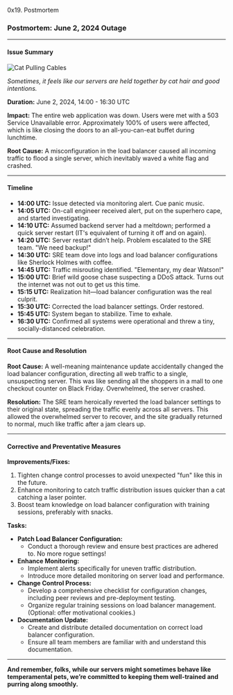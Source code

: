 0x19. Postmortem

### Postmortem: June 2, 2024 Outage

---

#### Issue Summary

![Cat Pulling Cables](https://media.giphy.com/media/xT0GqFv2Rm5RBfZfnO/giphy.gif)

*Sometimes, it feels like our servers are held together by cat hair and good intentions.*

**Duration:** June 2, 2024, 14:00 - 16:30 UTC

**Impact:** The entire web application was down. Users were met with a 503 Service Unavailable error. Approximately 100% of users were affected, which is like closing the doors to an all-you-can-eat buffet during lunchtime.

**Root Cause:** A misconfiguration in the load balancer caused all incoming traffic to flood a single server, which inevitably waved a white flag and crashed.

---

#### Timeline

- **14:00 UTC:** Issue detected via monitoring alert. Cue panic music.
- **14:05 UTC:** On-call engineer received alert, put on the superhero cape, and started investigating.
- **14:10 UTC:** Assumed backend server had a meltdown; performed a quick server restart (IT's equivalent of turning it off and on again).
- **14:20 UTC:** Server restart didn’t help. Problem escalated to the SRE team. "We need backup!"
- **14:30 UTC:** SRE team dove into logs and load balancer configurations like Sherlock Holmes with coffee.
- **14:45 UTC:** Traffic misrouting identified. "Elementary, my dear Watson!"
- **15:00 UTC:** Brief wild goose chase suspecting a DDoS attack. Turns out the internet was not out to get us this time.
- **15:15 UTC:** Realization hit—load balancer configuration was the real culprit.
- **15:30 UTC:** Corrected the load balancer settings. Order restored.
- **15:45 UTC:** System began to stabilize. Time to exhale.
- **16:30 UTC:** Confirmed all systems were operational and threw a tiny, socially-distanced celebration.

---

#### Root Cause and Resolution

**Root Cause:**
A well-meaning maintenance update accidentally changed the load balancer configuration, directing all web traffic to a single, unsuspecting server. This was like sending all the shoppers in a mall to one checkout counter on Black Friday. Overwhelmed, the server crashed.

**Resolution:**
The SRE team heroically reverted the load balancer settings to their original state, spreading the traffic evenly across all servers. This allowed the overwhelmed server to recover, and the site gradually returned to normal, much like traffic after a jam clears up.

---

#### Corrective and Preventative Measures

**Improvements/Fixes:**
1. Tighten change control processes to avoid unexpected "fun" like this in the future.
2. Enhance monitoring to catch traffic distribution issues quicker than a cat catching a laser pointer.
3. Boost team knowledge on load balancer configuration with training sessions, preferably with snacks.

**Tasks:**
- **Patch Load Balancer Configuration:**
  - Conduct a thorough review and ensure best practices are adhered to. No more rogue settings!
- **Enhance Monitoring:**
  - Implement alerts specifically for uneven traffic distribution.
  - Introduce more detailed monitoring on server load and performance.
- **Change Control Process:**
  - Develop a comprehensive checklist for configuration changes, including peer reviews and pre-deployment testing.
  - Organize regular training sessions on load balancer management. (Optional: offer motivational cookies.)
- **Documentation Update:**
  - Create and distribute detailed documentation on correct load balancer configuration.
  - Ensure all team members are familiar with and understand this documentation.

---

**And remember, folks, while our servers might sometimes behave like temperamental pets, we’re committed to keeping them well-trained and purring along smoothly.**
